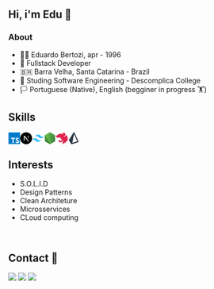 ## Hi, i'm Edu 👋

### About
- 👨🏽 Eduardo Bertozi, apr - 1996
- 👷 Fullstack Developer
- 🇧🇷 Barra Velha, Santa Catarina - Brazil 
- 📘 Studing Software Engineering - Descomplica College
- 🏳 Portuguese (Native), English (begginer in progress 🏋)

## Skills
<div style="display: flex;">
 <img src='https://raw.githubusercontent.com/devicons/devicon/refs/heads/master/icons/typescript/typescript-original.svg' style="width: 24px;">
 <img src='https://raw.githubusercontent.com/devicons/devicon/refs/heads/master/icons/nextjs/nextjs-original.svg' style="width: 24px;">
 <img src='https://raw.githubusercontent.com/devicons/devicon/refs/heads/master/icons/tailwindcss/tailwindcss-original.svg' style="width: 24px;">
 <img src='https://raw.githubusercontent.com/devicons/devicon/refs/heads/master/icons/nodejs/nodejs-original.svg' style="width: 24px;">
 <img src='https://raw.githubusercontent.com/devicons/devicon/refs/heads/master/icons/nestjs/nestjs-original.svg' style="width: 24px;">
 <img src='https://raw.githubusercontent.com/devicons/devicon/refs/heads/master/icons/prisma/prisma-original.svg' style="width: 24px;">
</div>

## Interests
- S.O.L.I.D
- Design Patterns
- Clean Architeture
- Microsservices
- CLoud computing

<br />

## Contact 📣

<div>
 <a href="https://discord.com/channels/@me/eduardobertozi#7174" target="_blank"><img src="https://img.shields.io/badge/Discord-7289DA?style=for-the-badge&logo=discord&logoColor=white" target="_blank"></a> 
  <a href = "mailto:edu.desenvolvedorweb@gmail.com"><img src="https://img.shields.io/badge/Gmail-D14836?style=for-the-badge&logo=gmail&logoColor=white" target="_blank"></a>
  <a href="https://www.linkedin.com/in/eduardo-bertozi" target="_blank"><img src="https://img.shields.io/badge/-LinkedIn-%230077B5?style=for-the-badge&logo=linkedin&logoColor=white" target="_blank"></a>   
</div>
